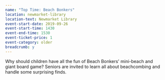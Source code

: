 ```yaml
---
name: "Top Time: Beach Bonkers"
location: newmarket-library
location-text: Newmarket Library
event-start-date: 2019-09-26
event-start-time: 1430
event-end-time: 1530
event-ticket-price: 1
event-category: older
breadcrumb: y
---
```


Why should children have all the fun of Beach Bonkers' mini-beach and giant board game? Seniors are invited to learn all about beachcombing and handle some surprising finds.
